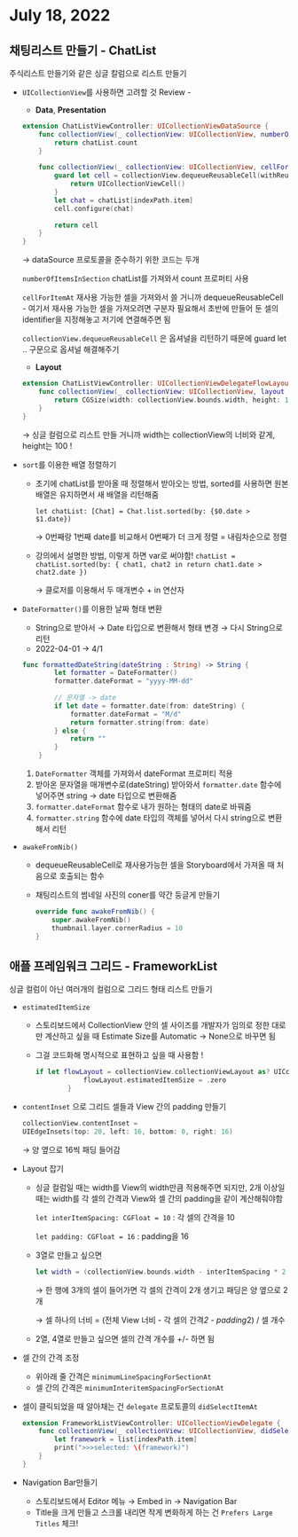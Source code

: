 # July 18, 2022

## **채팅리스트 만들기 - ChatList**

주식리스트 만들기와 같은 싱글 칼럼으로 리스트 만들기

- `UICollectionView`를 사용하면 고려할 것  Review -
    - **Data**, **Presentation**
    
    ```swift
    extension ChatListViewController: UICollectionViewDataSource {
        func collectionView(_ collectionView: UICollectionView, numberOfItemsInSection section: Int) -> Int {
            return chatList.count
        }
        
        func collectionView(_ collectionView: UICollectionView, cellForItemAt indexPath: IndexPath) -> UICollectionViewCell {
            guard let cell = collectionView.dequeueReusableCell(withReuseIdentifier: "ChatListCollectionViewCell", for: indexPath) as? ChatListCollectionViewCell else {
                return UICollectionViewCell()
            }         
            let chat = chatList[indexPath.item]
            cell.configure(chat)
            
            return cell        
        }
    }
    ```
    
    → dataSource 프로토콜을 준수하기 위한 코드는 두개
    
     `numberOfItemsInSection` chatList를 가져와서 count 프로퍼티 사용
    
     `cellForItemAt` 재사용 가능한 셀을 가져와서 쓸 거니까 dequeueReusableCell - 여기서 재사용 가능한 셀을 가져오려면 구분자 필요해서 초반에 만들어 둔 셀의 identifier을 지정해놓고 저기에 연결해주면 됨
    
    `collectionView.dequeueReusableCell` 은 옵셔널을 리턴하기 때문에 guard let .. 구문으로 옵셔널 해결해주기  
    
    - **Layout**
    
    ```swift
    extension ChatListViewController: UICollectionViewDelegateFlowLayout {
        func collectionView(_ collectionView: UICollectionView, layout collectionViewLayout: UICollectionViewLayout, sizeForItemAt indexPath: IndexPath) -> CGSize {
            return CGSize(width: collectionView.bounds.width, height: 100)
        }
    }
    ```
    
    → 싱글 컬럼으로 리스트 만들 거니까 width는 collectionView의 너비와 같게, height는 100 !  
    
- `sort`를 이용한 배열 정렬하기
    - 초기에 chatList를 받아올 때 정렬해서 받아오는 방법, sorted를 사용하면 원본 배열은 유지하면서 새 배열을 리턴해줌
        
        `let chatList: [Chat] = Chat.list.sorted(by: {$0.date > $1.date})`
        
        → 0번째랑 1번째 date를 비교해서 0번째가 더 크게 정렬 = 내림차순으로 정렬 
        
    - 강의에서 설명한 방법, 이렇게 하면 var로 써야함!
    `chatList = chatList.sorted(by: { chat1, chat2 in
    return chat1.date > chat2.date
    })`
        
        → 클로저를 이용해서 두 매개변수 + in 연산자  
    
- `DateFormatter()`를 이용한 날짜 형태 변환
    - String으로 받아서 → Date 타입으로 변환해서 형태 변경 → 다시 String으로 리턴
    - 2022-04-01 → 4/1
    
    ```swift
    func formattedDateString(dateString : String) -> String {
            let formatter = DateFormatter()
            formatter.dateFormat = "yyyy-MM-dd"
            
            // 문자열 -> date
            if let date = formatter.date(from: dateString) {
                formatter.dateFormat = "M/d"
                return formatter.string(from: date)
            } else {
                return ""
            }
        }
    ```
    
    1. `DateFormatter` 객체를 가져와서 dateFormat 프로퍼티 적용
    2. 받아온 문자열을 매개변수로(dateString) 받아와서 `formatter.date` 함수에 넣어주면 string → date 타입으로 변환해줌
    3. `formatter.dateFormat` 함수로 내가 원하는 형태의 date로 바꿔줌
    4. `formatter.string` 함수에 date 타입의 객체를 넣어서 다시 string으로 변환해서 리턴  

- `awakeFromNib()`
    - dequeueReusableCell로 재사용가능한 셀을 Storyboard에서 가져올 때 처음으로 호출되는 함수
    - 채팅리스트의 썸네일 사진의 coner를 약간 둥글게 만들기
        
        ```swift
        override func awakeFromNib() {
        	super.awakeFromNib()
        	thumbnail.layer.cornerRadius = 10
        }
        ```
        

## 애플 프레임워크 그리드 - FrameworkList

싱글 컬럼이 아닌 여러개의 컬럼으로 그리드 형태 리스트 만들기

- `estimatedItemSize`
    - 스토리보드에서 CollectionView 안의 셀 사이즈를 개발자가 임의로 정한 대로만 계산하고 싶을 때 Estimate Size를 Automatic → None으로 바꾸면 됨
    - 그걸 코드화해 명시적으로 표현하고 싶을 때 사용함 !
        
        ```swift
        if let flowLayout = collectionView.collectionViewLayout as? UICollectionViewFlowLayout {
                    flowLayout.estimatedItemSize = .zero
                }
        ```
          
    
- `contentInset` 으로 그리드 셀들과 View 간의 padding 만들기
    
    ```swift
    collectionView.contentInset = 
    UIEdgeInsets(top: 20, left: 16, bottom: 0, right: 16)
    ```
    
    → 양 옆으로 16씩 패딩 들어감
    
  
- Layout 잡기
    - 싱글 컬럼일 때는 width를 View의 width만큼 적용해주면 되지만, 2개 이상일 때는 width를 각 셀의 간격과 View와 셀 간의 padding을 같이 계산해줘야함
        
        `let interItemSpacing: CGFloat = 10` : 각 셀의 간격을 10
        
        `let padding: CGFloat = 16` : padding을 16
        
    - 3열로 만들고 싶으면
        
        ```swift
        let width = (collectionView.bounds.width - interItemSpacing * 2 - padding * 2) / 3
        ```
        
        → 한 행에 3개의 셀이 들어가면 각 셀의 간격이 2개 생기고 패딩은 양 옆으로 2개
        
        → 셀 하나의 너비 = (전체 View 너비 - 각 셀의 간격*2 - padding*2) / 셀 개수
        
    - 2열, 4열로 만들고 싶으면 셀의 간격 개수를 +/- 하면 됨
  
    
- 셀 간의 간격 조정
    - 위아래 줄 간격은 `minimumLineSpacingForSectionAt`
    - 셀 간의 간격은 `minimumInteritemSpacingForSectionAt`
  
- 셀이 클릭되었을 때 알아채는 건 `delegate` 프로토콜의 `didSelectItemAt`
    
    ```swift
    extension FrameworkListViewController: UICollectionViewDelegate {
    	func collectionView(_ collectionView: UICollectionView, didSelectItemAt indexPath: IndexPath) {
    		let framework = list[indexPath.item]
    		print(">>>selected: \(framework)")
    	}
    }
    ```
    
  
- Navigation Bar만들기
    - 스토리보드에서 Editor 메뉴 → Embed in → Navigation Bar
    - Title을 크게 만들고 스크롤 내리면 작게 변화하게 하는 건 `Prefers Large Titles` 체크!
